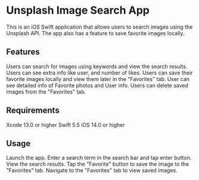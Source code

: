 # Unsplash Image Search App
This is an iOS Swift application that allows users to search images using the Unsplash API. The app also has a feature to save favorite images locally.

## Features
Users can search for images using keywords and view the search results.
Users can see extra info like user, and number of likes.
Users can save their favorite images locally and view  them later in the "Favorites" tab.
User can see detailed info of Favorite photos and User info.
Users can delete saved images from the "Favorites" tab.

## Requirements
Xcode 13.0 or higher
Swift 5.5
iOS 14.0 or higher

## Usage
Launch the app.
Enter a search term in the search bar and tap enter button.
View the search results.
Tap the "Favorite" button to save the image to the "Favorites" tab.
Navigate to the "Favorites" tab to view saved images.